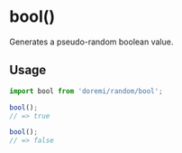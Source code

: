 # bool()

Generates a pseudo-random boolean value.

## Usage

```js
import bool from 'doremi/random/bool';

bool();
// => true

bool();
// => false
```